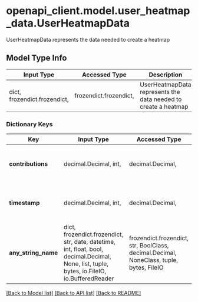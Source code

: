 # openapi_client.model.user_heatmap_data.UserHeatmapData

UserHeatmapData represents the data needed to create a heatmap

## Model Type Info
Input Type | Accessed Type | Description | Notes
------------ | ------------- | ------------- | -------------
dict, frozendict.frozendict,  | frozendict.frozendict,  | UserHeatmapData represents the data needed to create a heatmap | 

### Dictionary Keys
Key | Input Type | Accessed Type | Description | Notes
------------ | ------------- | ------------- | ------------- | -------------
**contributions** | decimal.Decimal, int,  | decimal.Decimal,  |  | [optional] value must be a 64 bit integer
**timestamp** | decimal.Decimal, int,  | decimal.Decimal,  | TimeStamp defines a timestamp | [optional] value must be a 64 bit integer
**any_string_name** | dict, frozendict.frozendict, str, date, datetime, int, float, bool, decimal.Decimal, None, list, tuple, bytes, io.FileIO, io.BufferedReader | frozendict.frozendict, str, BoolClass, decimal.Decimal, NoneClass, tuple, bytes, FileIO | any string name can be used but the value must be the correct type | [optional]

[[Back to Model list]](../../README.md#documentation-for-models) [[Back to API list]](../../README.md#documentation-for-api-endpoints) [[Back to README]](../../README.md)


